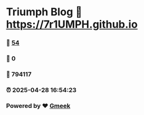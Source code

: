 # Triumph Blog :link: https://7r1UMPH.github.io 
### :page_facing_up: [54](https://7r1UMPH.github.io/tag.html) 
### :speech_balloon: 0 
### :hibiscus: 794117 
### :alarm_clock: 2025-04-28 16:54:23 
### Powered by :heart: [Gmeek](https://github.com/Meekdai/Gmeek)
